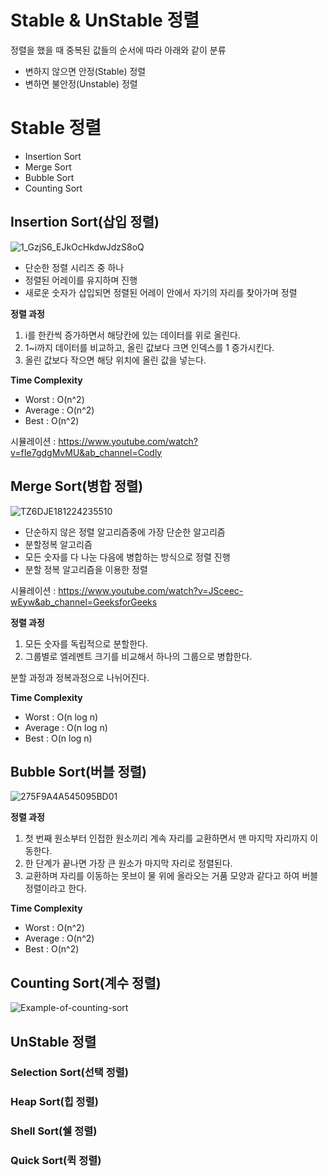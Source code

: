 # Stable & UnStable 정렬      
  
정렬을 했을 때 중복된 값들의 순서에 따라 아래와 같이 분류        
  
* 변하지 않으면 안정(Stable) 정렬      
* 변하면 불안정(Unstable) 정렬

# Stable 정렬   
  
* Insertion Sort   
* Merge Sort  
* Bubble Sort  
* Counting Sort   
         
## Insertion Sort(삽입 정렬)          
![1_GzjS6_EJkOcHkdwJdzS8oQ](https://user-images.githubusercontent.com/50267433/147658735-847c88ea-718f-417f-a6ce-26ee3fe905e5.png)
   
* 단순한 정렬 시리즈 중 하나          
* 정렬된 어레이를 유지하며 진행       
* 새로운 숫자가 삽입되면 정렬된 어레이 안에서 자기의 자리를 찾아가며 정렬       

**정렬 과정**   
1. i를 한칸씩 증가하면서 해당칸에 있는 데이터를 위로 올린다.   
2. 1~i까지 데이터를 비교하고, 올린 값보다 크면 인덱스를 1 증가시킨다.   
3. 올린 값보다 작으면 해당 위치에 올린 값을 넣는다.   

**Time Complexity**     
* Worst : O(n^2)   
* Average : O(n^2)
* Best : O(n^2)  
   
시뮬레이션 : https://www.youtube.com/watch?v=fIe7gdgMvMU&ab_channel=Codly   
  
## Merge Sort(병합 정렬)     
    
![TZ6DJE181224235510](https://user-images.githubusercontent.com/50267433/147658792-957de0e9-a13b-4d4c-9746-4aee18f07c82.png)
  
* 단순하지 않은 정렬 알고리즘중에 가장 단순한 알고리즘      
* 분할정복 알고리즘   
* 모든 숫자를 다 나눈 다음에 병합하는 방식으로 정렬 진행    
* 분할 정복 알고리즘을 이용한 정렬 
   
시뮬레이션 : https://www.youtube.com/watch?v=JSceec-wEyw&ab_channel=GeeksforGeeks    
  
**정렬 과정**     
1. 모든 숫자를 독립적으로 분할한다.     
2. 그룹별로 엘레멘트 크기를 비교해서 하나의 그룹으로 병합한다.   
    
분할 과정과 정복과정으로 나뉘어진다.           

**Time Complexity**     
* Worst : O(n log n)   
* Average : O(n log n)
* Best : O(n log n)  
   
## Bubble Sort(버블 정렬)      
   
![275F9A4A545095BD01](https://user-images.githubusercontent.com/50267433/147662047-5c88a48a-2613-46a1-a6d1-462f79897b73.png)    
   
**정렬 과정**
1. 첫 번째 원소부터 인접한 원소끼리 계속 자리를 교환하면서 맨 마지막 자리까지 이동한다.
2. 한 단계가 끝나면 가장 큰 원소가 마지막 자리로 정렬된다.
3. 교환하며 자리를 이동하는 못브이 물 위에 올라오는 거품 모양과 같다고 하여 버블정렬이라고 한다.

**Time Complexity**     
* Worst : O(n^2)   
* Average : O(n^2)
* Best : O(n^2)  
   
## Counting Sort(계수 정렬)      

![Example-of-counting-sort](https://user-images.githubusercontent.com/50267433/147662591-2ba59e98-994d-4946-b170-05cb4205a310.png)




## UnStable 정렬   
### Selection Sort(선택 정렬)     
### Heap Sort(힙 정렬)     
### Shell Sort(쉘 정렬)     
### Quick Sort(퀵 정렬)     

